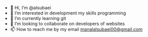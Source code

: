 - 👋 Hi, I’m @alsubaei
- 👀 I’m interested in development my skills programming
- 🌱 I’m currently learning git
- 💞️ I’m looking to collaborate on developers of websites
- 📫 How to reach me by my email manalalsubaei00@gmail.com

<!---
alsubaei/alsubaei is a ✨ special ✨ repository because its `README.md` (this file) appears on your GitHub profile.
You can click the Preview link to take a look at your changes.
--->
